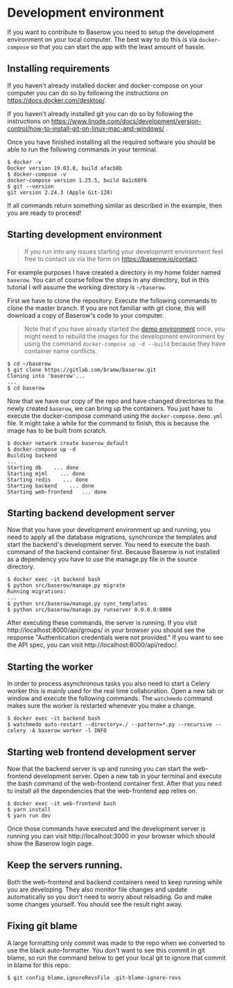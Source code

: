 # Development environment

If you want to contribute to Baserow you need to setup the development environment on
your local computer. The best way to do this is via `docker-compose` so that you can
start the app with the least amount of hassle.

## Installing requirements

If you haven't already installed docker and docker-compose on your computer you can do
so by following the instructions on https://docs.docker.com/desktop/.

If you haven't already installed git you can do so by following the instructions on
https://www.linode.com/docs/development/version-control/how-to-install-git-on-linux-mac-and-windows/
.

Once you have finished installing all the required software you should be able to run
the following commands in your terminal.

```
$ docker -v
Docker version 19.03.8, build afacb8b
$ docker-compose -v
docker-compose version 1.25.5, build 8a1c60f6
$ git --version
git version 2.24.3 (Apple Git-128)
```

If all commands return something similar as described in the example, then you are ready
to proceed!

## Starting development environment

> If you run into any issues starting your development environment feel free to contact 
> us via the form on https://baserow.io/contact.

For example purposes I have created a directory in my home folder named `baserow`. You
can of course follow the steps in any directory, but in this tutorial I will assume the
working directory is `~/baserow`.

First we have to clone the repository. Execute the following commands to clone the
master branch. If you are not familiar with git clone, this will download a copy of
Baserow's code to your computer.

> Note that if you have already started the
> [demo environment](../guides/demo-environment.md) once, you might need to rebuild
> the images for the development environment by using the command
> `docker-compose up -d --build` because they have container name conflicts.

```
$ cd ~/baserow
$ git clone https://gitlab.com/bramw/baserow.git
Cloning into 'baserow'...
...
$ cd baserow
```

Now that we have our copy of the repo and have changed directories to the newly
created `baserow`, we can bring up the containers. You just have to execute the
docker-compose command using the `docker-compose.demo.yml` file. It might take a while
for the command to finish, this is because the image has to be built from scratch.

```
$ docker network create baserow_default
$ docker-compose up -d
Building backend
...
Starting db    ... done
Starting mjml    ... done
Starting redis    ... done
Starting backend    ... done
Starting web-frontend   ... done
```

## Starting backend development server

Now that you have your development environment up and running, you need to apply all the
database migrations, synchronize the templates and start the backend's development
server. You need to execute the bash command of the backend container first. Because
Baserow is not installed as a dependency you have to use the manage.py file in the
source directory.

```
$ docker exec -it backend bash
$ python src/baserow/manage.py migrate
Running migrations:
...
$ python src/baserow/manage.py sync_templates
$ python src/baserow/manage.py runserver 0.0.0.0:8000
```

After executing these commands, the server is running. If you visit
http://localhost:8000/api/groups/ in your browser you should see the response
"Authentication credentials were not provided." If you want to see the API spec, you can
visit http://localhost:8000/api/redoc/.

## Starting the worker

In order to process asynchronous tasks you also need to start a Celery worker this is
mainly used for the real time collaboration. Open a new tab or window and execute the
following commands. The `watchmedo` command makes sure the worker is restarted whenever
you make a change.

```
$ docker exec -it backend bash
$ watchmedo auto-restart --directory=./ --pattern=*.py --recursive -- celery -A baserow worker -l INFO
```

## Starting web frontend development server

Now that the backend server is up and running you can start the web-frontend development
server. Open a new tab in your terminal and execute the bash command of the web-frontend
container first. After that you need to install all the dependencies that the
web-frontend app relies on.

```
$ docker exec -it web-frontend bash
$ yarn install
$ yarn run dev
```

Once those commands have executed and the development server is running you can visit
http://localhost:3000 in your browser which should show the Baserow login page.

## Keep the servers running.

Both the web-frontend and backend containers need to keep running while you are
developing. They also monitor file changes and update automatically so you don't need to
worry about reloading. Go and make some changes yourself. You should see the result
right away.

## Fixing git blame 

A large formatting only commit was made to the repo when we converted to use the black 
auto-formatter. You don't want to see this commit in git blame, so run the command below 
to get your local git to ignore that commit in blame for this repo:

```bash
$ git config blame.ignoreRevsFile .git-blame-ignore-revs
```